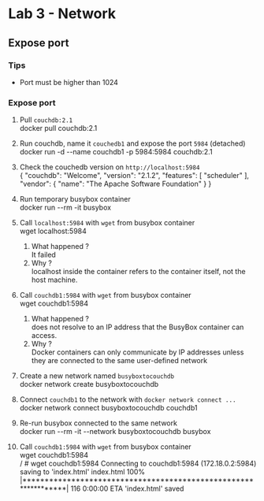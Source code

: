 # Lab 3 - Network

## Expose port

### Tips

- Port must be higher than 1024

### Expose port

1. Pull `couchdb:2.1`
<br> docker pull couchdb:2.1

2. Run couchdb, name it `couchedb1` and expose the port `5984` (detached)
<br>docker run -d --name couchdb1 -p 5984:5984 couchdb:2.1

3. Check the couchedb version on `http://localhost:5984`
<br>{
  "couchdb": "Welcome",
  "version": "2.1.2",
  "features": [
    "scheduler"
  ],
  "vendor": {
    "name": "The Apache Software Foundation"
  }
}
4. Run temporary busybox container
<br>docker run --rm -it busybox

5. Call `localhost:5984` with `wget` from busybox container
<br>wget localhost:5984

   1. What happened ?
   <br> It failed
   2. Why ?
   <br> localhost inside the container refers to the container itself, not the host machine.
6. Call `couchdb1:5984` with `wget` from busybox container
<br>wget couchdb1:5984
   1. What happened ?
   <br>does not resolve to an IP address that the BusyBox container can access.
   2. Why ?
   <br>Docker containers can only communicate by IP addresses unless they are connected to the same user-defined network
7. Create a new network named `busyboxtocouchdb`
<br>docker network create busyboxtocouchdb

8. Connect `couchdb1` to the network with `docker network connect ...`
<br>docker network connect busyboxtocouchdb couchdb1

9. Re-run busybox connected to the same network
<br>docker run --rm -it --network busyboxtocouchdb busybox

10. Call `couchdb1:5984` with `wget` from busybox container
<br>wget couchdb1:5984
<br> / # wget couchdb1:5984
Connecting to couchdb1:5984 (172.18.0.2:5984)
saving to 'index.html'
index.html           100% |****************************************************************|   116  0:00:00 ETA
'index.html' saved

